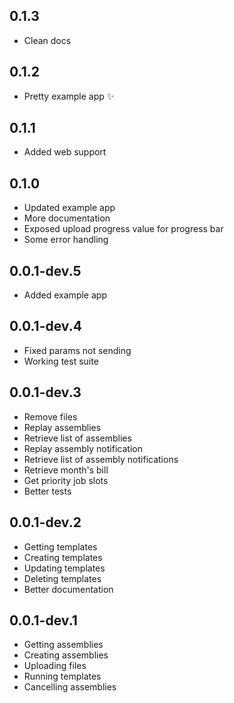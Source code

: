 ## 0.1.3

- Clean docs

## 0.1.2

- Pretty example app ✨

## 0.1.1

- Added web support

## 0.1.0

- Updated example app
- More documentation
- Exposed upload progress value for progress bar
- Some error handling

## 0.0.1-dev.5

- Added example app

## 0.0.1-dev.4

- Fixed params not sending
- Working test suite

## 0.0.1-dev.3

- Remove files
- Replay assemblies
- Retrieve list of assemblies
- Replay assembly notification
- Retrieve list of assembly notifications
- Retrieve month's bill
- Get priority job slots
- Better tests

## 0.0.1-dev.2

- Getting templates
- Creating templates
- Updating templates
- Deleting templates
- Better documentation


## 0.0.1-dev.1

- Getting assemblies
- Creating assemblies
- Uploading files
- Running templates
- Cancelling assemblies
